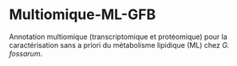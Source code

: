 # Multiomique-ML-GFB
Annotation multiomique (transcriptomique et protéomique) pour la caractérisation sans a priori du métabolisme lipidique (ML) chez _G. fossarum_.

